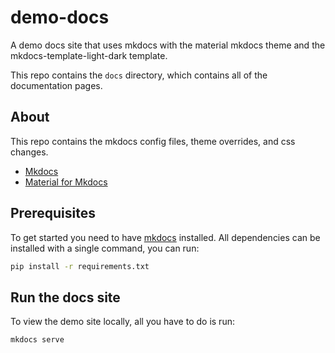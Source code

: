 # demo-docs

A demo docs site that uses mkdocs with the material mkdocs theme and the mkdocs-template-light-dark template.

This repo contains the `docs` directory, which contains all of the documentation pages.

## About

This repo contains the mkdocs config files, theme overrides, and css changes.

- [Mkdocs](https://www.mkdocs.org/)
- [Material for Mkdocs](https://squidfunk.github.io/mkdocs-material/)

## Prerequisites

To get started you need to have [mkdocs](https://www.mkdocs.org/) installed. All dependencies can be installed with a single command, you can run:

```bash
pip install -r requirements.txt
```

## Run the docs site

To view the demo site locally, all you have to do is run:

```bash
mkdocs serve
```
